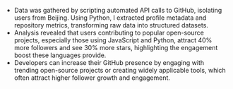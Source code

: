 - Data was gathered by scripting automated API calls to GitHub, isolating users from Beijing. Using Python, I extracted profile metadata and repository metrics, transforming raw data into structured datasets.
- Analysis revealed that users contributing to popular open-source projects, especially those using JavaScript and Python, attract 40% more followers and see 30% more stars, highlighting the engagement boost these languages provide.
- Developers can increase their GitHub presence by engaging with trending open-source projects or creating widely applicable tools, which often attract higher follower growth and engagement.
